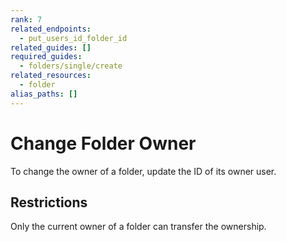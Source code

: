 ```yaml
---
rank: 7
related_endpoints:
  - put_users_id_folder_id
related_guides: []
required_guides:
  - folders/single/create
related_resources:
  - folder
alias_paths: []
---
```


# Change Folder Owner

To change the owner of a folder, update the ID of its owner user.

<Samples id='put_folders_id' variant='transfer' />

## Restrictions

Only the current owner of a folder can transfer the ownership.

